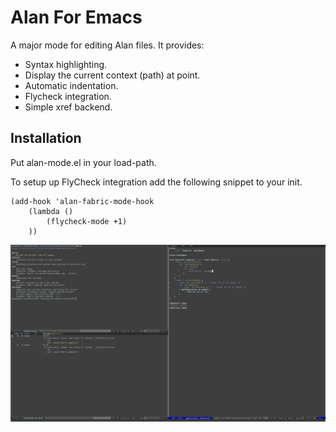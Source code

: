 # Alan For Emacs

A major mode for editing Alan files. It provides:
- Syntax highlighting.
- Display the current context (path) at point.
- Automatic indentation.
- Flycheck integration.
- Simple xref backend.

## Installation

Put alan-mode.el in your load-path.

To setup up FlyCheck integration add the following snippet to your init.

```Emacs Lisp
(add-hook 'alan-fabric-mode-hook
	(lambda ()
		(flycheck-mode +1)
	))
```

![screenshot](/screenshot.png)
